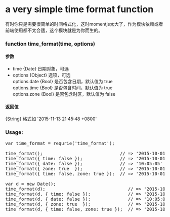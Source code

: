 
# a very simple time format function
  有时你只是需要很简单的时间格式化，这时momentjs太大了，作为模块依赖或者前端使用都不太合适，这个模块就是为你而生的。


### function time_format(time, options)

#### 参数

* time         {Date}   日期对象，可选
* options      {Object} 选项，可选<br>
  options.date {Bool}   是否包含日期，默认值为 true<br>
  options.time {Bool}   是否包含时间，默认值为 true<br>
  options.zone {Bool}   是否包含时区，默认值为 false<br>


#### 返回值 
 {String} 格式如 '2015-11-13 21:45:48 +0800'


### Usage:
<pre>
var time_format = requrie('time_format');

time_format();                             // => '2015-10-01 10:05:05'
time_format({ time: false });              // => '2015-10-01'
time_format({ date: false });              // => '10:05:05'
time_format({ zone: true  });              // => '2015-10-01 10:05:05 +08:00'
time_format({ time: false, zone: true });  // => '2015-10-01 +08:00'

var d = new Date();
time_format(d);                               // => '2015-10-01 10:05:05'
time_format(d, { time: false });              // => '2015-10-01'
time_format(d, { date: false });              // => '10:05:05'
time_format(d, { zone: true  });              // => '2015-10-01 10:05:05 +08:00'
time_format(d, { time: false, zone: true });  // => '2015-10-01 +08:00'
</pre>

